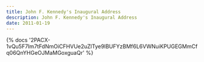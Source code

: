 ```yaml
---
title: John F. Kennedy's Inaugural Address
description: John F. Kennedy's Inaugural Address
date: 2011-01-19
---
```

<body style="margin:0">
{% docs '2PACX-1vQu5F7Im7tFdNmOiCFHVUe2uZlTye9lBUFYzBMf6L6VWNuiKPUGEGMmCfq06QnYHGeOJMaMGoxguaQr' %}